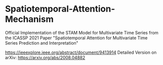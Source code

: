 # Spatiotemporal-Attention-Mechanism

Official Implementation of the STAM Model for Multivariate Time Series from the ICASSP 2021 Paper "Spatiotemporal Attention for Multivariate Time Series Prediction and Interpretation"

https://ieeexplore.ieee.org/abstract/document/9413914
Detailed Version on arXiv: https://arxiv.org/abs/2008.04882
